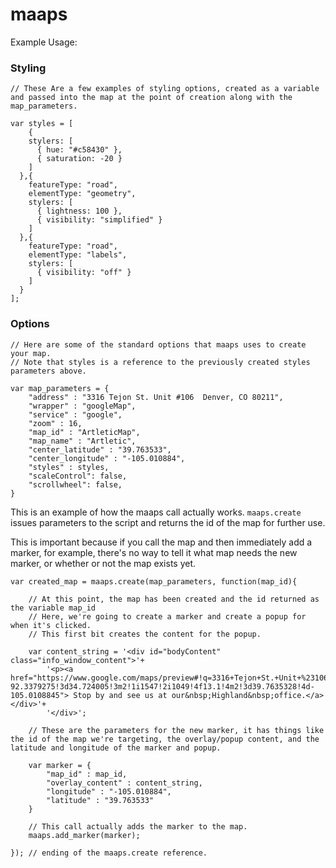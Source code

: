 maaps
=====

Example Usage:


### Styling

```
// These Are a few examples of styling options, created as a variable and passed into the map at the point of creation along with the map_parameters.

var styles = [
	{
    stylers: [
      { hue: "#c58430" },
      { saturation: -20 }
    ]
  },{
    featureType: "road",
    elementType: "geometry",
    stylers: [
      { lightness: 100 },
      { visibility: "simplified" }
    ]
  },{
    featureType: "road",
    elementType: "labels",
    stylers: [
      { visibility: "off" }
    ]
  }
];
```

### Options

```
// Here are some of the standard options that maaps uses to create your map.
// Note that styles is a reference to the previously created styles parameters above.

var map_parameters = {
	"address" : "3316 Tejon St. Unit #106  Denver, CO 80211",
	"wrapper" : "googleMap",
	"service" : "google",
	"zoom" : 16,
	"map_id" : "ArtleticMap",
	"map_name" : "Artletic",
	"center_latitude" : "39.763533",
	"center_longitude" : "-105.010884",
	"styles" : styles,
	"scaleControl": false,
	"scrollwheel": false,
}
```

This is an example of how the maaps call actually works.
`maaps.create` issues parameters to the script and returns the id of the map for further use.

This is important because if you call the map and then immediately add a marker, for example, there's no way to tell it what map needs the new marker, or whether or not the map exists yet.

```
var created_map = maaps.create(map_parameters, function(map_id){
	
	// At this point, the map has been created and the id returned as the variable map_id
	// Here, we're going to create a marker and create a popup for when it's clicked.
	// This first bit creates the content for the popup.
	
	var content_string = '<div id="bodyContent" class="info_window_content">'+
	    '<p><a href="https://www.google.com/maps/preview#!q=3316+Tejon+St.+Unit+%23106++Denver%2C+CO+80211&data=!4m15!2m14!1m13!1s0x876c7892efabbee7%3A0x3d887cbadc47b30c!3m8!1m3!1d286661!2d-92.3379275!3d34.724005!3m2!1i1547!2i1049!4f13.1!4m2!3d39.7635328!4d-105.0108845"> Stop by and see us at our&nbsp;Highland&nbsp;office.</a></div>'+
	    '</div>';
	
	// These are the parameters for the new marker, it has things like the id of the map we're targeting, the overlay/popup content, and the latitude and longitude of the marker and popup.
	
	var marker = {
		"map_id" : map_id,
		"overlay_content" : content_string,
		"longitude" : "-105.010884", 
		"latitude" : "39.763533"
	}
	
	// This call actually adds the marker to the map.
	maaps.add_marker(marker);

}); // ending of the maaps.create reference.
```
